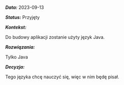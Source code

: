 ***Data:*** 2023-09-13

***Status:*** Przyjęty

***Kontekst:***
  
Do budowy aplikacji zostanie użyty język Java.

***Rozwiązania:***

Tylko Java

***Decyzja:***

Tego języka chcę nauczyć się, więc w nim będę pisał.
